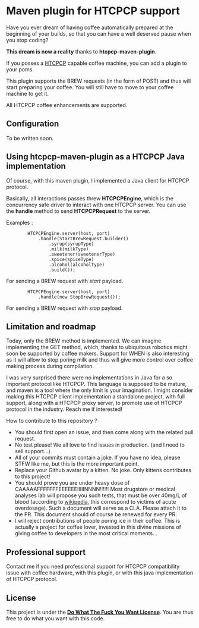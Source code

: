 # Maven plugin for HTCPCP support

Have you ever dream of having coffee automatically prepared at the beginning of your builds, so that you can have a well
deserved pause when you stop coding?

**This dream is now a reality** thanks to **htcpcp-maven-plugin**.

If you posses a [HTCPCP](https://www.ietf.org/rfc/rfc2324.txt) capable coffee machine, you can add a plugin to your poms.

This plugin supports the BREW requests (in the form of POST) and thus will start preparing your coffee. You will still 
have to move to your coffee machine to get it.

All HTCPCP coffee enhancements are supported.

## Configuration

To be written soon.

## Using htcpcp-maven-plugin as a HTCPCP Java implementation

Of course, with this maven plugin, I implemented a Java client for HTCPCP protocol.

Basically, all interactions passes threw **HTCPCPEngine**, which is the concurrency safe driver to interact with one 
HTCPCP server. You can use the **handle** method to send **HTCPCPRequest** to the server.

Examples : 

```
        HTCPCPEngine.server(host, port)
            .handle(StartBrewRequest.builder()
                .syrup(syrupType)
                .milk(milkType)
                .sweetener(sweetenerType)
                .spice(spiceType)
                .alcohol(alcoholType)
                .build());
```

For sending a BREW request with *start* payload.

```
        HTCPCPEngine.server(host, port)
            .handle(new StopBrewRequest());
```

For sending a BREW request with *stop* payload.

## Limitation and roadmap

Today, only the BREW method is implemented. We can imagine implementing the GET method, which, thanks to ubiquitous 
robotics might soon be supported by coffee makers. Support for WHEN is also interesting as it will allow to stop poring 
milk and thus will give more control over coffee making process during compilation.

I was very surprised there were no implementations in Java for a so important protocol like HTCPCP. This language is 
supposed to be mature, and maven is a tool where the only limit is your imagination. I might consider making this HTCPCP
client implementation a standalone project, with full support, along with a HTCPCP proxy server, to promote use of
HTCPCP protocol in the industry. Reach me if interested!

How to contribute to this repository ?

 - You should first open an issue, and then come along with the related pull request.
 - No test please! We all love to find issues in production. (and I need to sell support...)
 - All of your commits must contain a joke. If you have no idea, please STFW like me, but this is the more important point.
 - Replace your Github avatar by a kitten. No joke. Only kittens contributes to this project!
 - You should prove you are under heavy dose of CAAAAAFFFFFFFEEEEEEIIIIINNNN!!!!!! Most drugstore or medical analyses lab 
 will propose you such tests, that must be over 40mg/L of blood (according to [wikipedia](https://www.wikiwand.com/en/Caffeine#Decaffeination), 
 this correspond to victims of acute overdosage). Such a document will serve as a CLA. Please attach it to the PR. This 
 document should of course be renewed for every PR.
 - I will reject contributions of people poring ice in their coffee. This is actually a project for coffee lover, invested
 in this divine missions of giving coffee to developers in the most critical moments...
 
## Professional support

Contact me if you need professional support for HTCPCP compatibility issue with coffee hardware, with this plugin, or 
with this java implementation of HTCPCP protocol.

## License

This project is under the [**Do What The Fuck You Want License**](http://www.wtfpl.net/). You are thus free to do what 
you want with this code.
